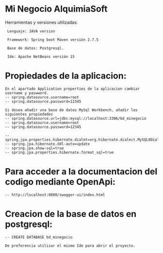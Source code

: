 # Mi Negocio AlquimiaSoft

 Herramientas y versiones utilizadas:
```
 Lenguaje: JAVA version 

 Framework: Spring boot Maven versión 2.7.5 

 Base de datos: Postgresql. 

 Ide: Apache NetBeans versión 15 

```
# Propiedades de la aplicacion: 
```
En el apartado Application properties de la aplicacion cambiar username y paswword. 
-- spring.datasource.username=root
-- spring.datasource.password=12345

Si desea añadir una base de datos MySql Workbench, añadir las siguientes propiedades
-- spring.datasource.url=jdbc:mysql://localhost:3306/bd_minegocio
-- spring.datasource.username=root
-- spring.datasource.password=12345

-- spring.jpa.properties.hibernate.dialet=org.hibernate.dialect.MySQL8Dialect
-- spring.jpa.hibernate.ddl-auto=update
-- spring.jpa.show-sql=true
-- spring.jpa.properties.hibernate.format_sql=true

```
# Para acceder a la documentacion del codigo mediante OpenApi:
```
-- http://localhost:8080/swagger-ui/index.html
```
# Creacion de la base de datos en postgresql: 
```
-- CREATE DATABASE bd_minegocio

De preferencia utilizar el mismo Ide para abrir el proyecto. 
